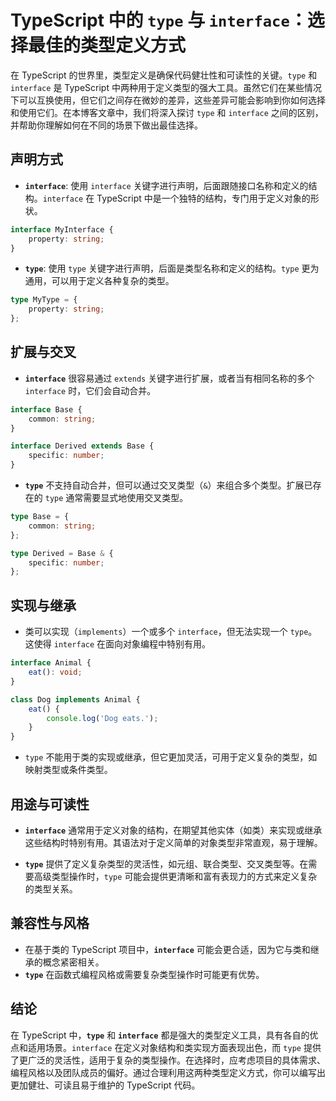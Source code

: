 # TypeScript 中的 `type` 与 `interface`：选择最佳的类型定义方式

在 TypeScript 的世界里，类型定义是确保代码健壮性和可读性的关键。`type` 和 `interface` 是 TypeScript 中两种用于定义类型的强大工具。虽然它们在某些情况下可以互换使用，但它们之间存在微妙的差异，这些差异可能会影响到你如何选择和使用它们。在本博客文章中，我们将深入探讨 `type` 和 `interface` 之间的区别，并帮助你理解如何在不同的场景下做出最佳选择。

## 声明方式

- **`interface`**: 使用 `interface` 关键字进行声明，后面跟随接口名称和定义的结构。`interface` 在 TypeScript 中是一个独特的结构，专门用于定义对象的形状。

```typescript
interface MyInterface {
    property: string;
}
```

- **`type`**: 使用 `type` 关键字进行声明，后面是类型名称和定义的结构。`type` 更为通用，可以用于定义各种复杂的类型。

```typescript
type MyType = {
    property: string;
};
```

## 扩展与交叉

- **`interface`** 很容易通过 `extends` 关键字进行扩展，或者当有相同名称的多个 `interface` 时，它们会自动合并。

```typescript
interface Base {
    common: string;
}

interface Derived extends Base {
    specific: number;
}
```

- **`type`** 不支持自动合并，但可以通过交叉类型（`&`）来组合多个类型。扩展已存在的 `type` 通常需要显式地使用交叉类型。

```typescript
type Base = {
    common: string;
};

type Derived = Base & {
    specific: number;
};
```

## 实现与继承

- 类可以实现（`implements`）一个或多个 `interface`，但无法实现一个 `type`。这使得 `interface` 在面向对象编程中特别有用。

```typescript
interface Animal {
    eat(): void;
}

class Dog implements Animal {
    eat() {
        console.log('Dog eats.');
    }
}
```

- `type` 不能用于类的实现或继承，但它更加灵活，可用于定义复杂的类型，如映射类型或条件类型。

## 用途与可读性

- **`interface`** 通常用于定义对象的结构，在期望其他实体（如类）来实现或继承这些结构时特别有用。其语法对于定义简单的对象类型非常直观，易于理解。

- **`type`** 提供了定义复杂类型的灵活性，如元组、联合类型、交叉类型等。在需要高级类型操作时，`type` 可能会提供更清晰和富有表现力的方式来定义复杂的类型关系。

## 兼容性与风格

- 在基于类的 TypeScript 项目中，**`interface`** 可能会更合适，因为它与类和继承的概念紧密相关。
- **`type`** 在函数式编程风格或需要复杂类型操作时可能更有优势。

## 结论

在 TypeScript 中，**`type`** 和 **`interface`** 都是强大的类型定义工具，具有各自的优点和适用场景。`interface` 在定义对象结构和类实现方面表现出色，而 `type` 提供了更广泛的灵活性，适用于复杂的类型操作。在选择时，应考虑项目的具体需求、编程风格以及团队成员的偏好。通过合理利用这两种类型定义方式，你可以编写出更加健壮、可读且易于维护的 TypeScript 代码。
